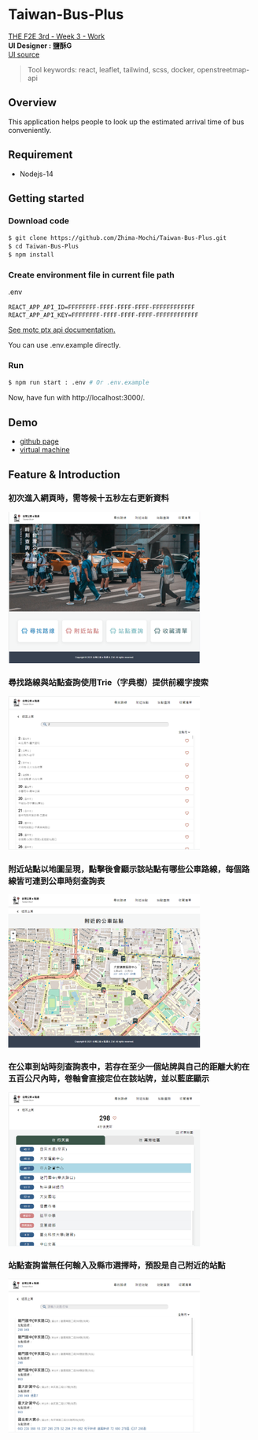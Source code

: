 # Taiwan-Bus-Plus
[THE F2E 3rd - Week 3 - Work](https://2021.thef2e.com/news/week3)  
**UI Designer : 鹽酥G**  
[UI source](https://www.figma.com/file/JTb1ArUXnSceYEt6DmCGib/Week3---%E5%85%A8%E5%8F%B0%E5%85%AC%E8%BB%8A%E5%8B%95%E6%85%8B%E6%99%82%E5%88%BB%E6%9F%A5%E8%A9%A2%E6%87%89%E7%94%A8%E6%9C%8D%E5%8B%99?node-id=25%3A3)

> Tool keywords: react, leaflet, tailwind, scss, docker, openstreetmap-api


## Overview
This application helps people to look up the estimated arrival time of bus conveniently.
## Requirement
+ Nodejs-14

## Getting started
### Download code
```sh
$ git clone https://github.com/Zhima-Mochi/Taiwan-Bus-Plus.git
$ cd Taiwan-Bus-Plus
$ npm install
```
### Create environment file in current file path
.env
```
REACT_APP_API_ID=FFFFFFFF-FFFF-FFFF-FFFF-FFFFFFFFFFFF
REACT_APP_API_KEY=FFFFFFFF-FFFF-FFFF-FFFF-FFFFFFFFFFFF
```
[See motc ptx api documentation.](https://motc-ptx-api-documentation.gitbook.io/motc-ptx-api-documentation/)  

You can use .env.example directly.

### Run

```sh
$ npm run start : .env # Or .env.example
```
Now, have fun with http://localhost:3000/.

## Demo
+ [github page](https://zhima-mochi.github.io/Taiwan-Bus-Plus/)
+ [virtual machine](http://108.61.187.106:8089/#/)

## Feature & Introduction

### 初次進入網頁時，需等候十五秒左右更新資料

<img src="./demo/demo1.png" alt="img" width="390"/>

### 尋找路線與站點查詢使用Trie（字典樹）提供前綴字搜索  

<img src="./demo/demo2.png" alt="img" width="390"/>

###  附近站點以地圖呈現，點擊後會顯示該站點有哪些公車路線，每個路線皆可連到公車時刻查詢表 

<img src="./demo/demo3.png" alt="img" width="390"/>

### 在公車到站時刻查詢表中，若存在至少一個站牌與自己的距離大約在五百公尺內時，卷軸會直接定位在該站牌，並以藍底顯示

<img src="./demo/demo5.png" alt="img" width="390"/>

### 站點查詢當無任何輸入及縣市選擇時，預設是自己附近的站點

<img src="./demo/demo4.png" alt="img" width="390"/>

